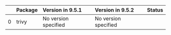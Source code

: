 <!-- markdown-link-check-disable -->

|    | Package   | Version in 9.5.1     | Version in 9.5.2     | Status   |
|---:|:----------|:---------------------|:---------------------|:---------|
|  0 | trivy     | No version specified | No version specified |          |